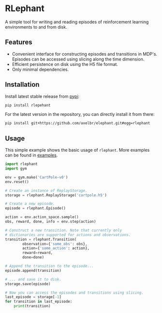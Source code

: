 # RLephant

A simple tool for writing and reading episodes of reinforcement learning environments to and from disk.

## Features
- Convenient interface for constructing episodes and transitions in MDP's. Episodes can be accessed using
slicing along the time dimension.
- Efficient persistence on disk using the H5 file format.
- Only minimal dependencies.

## Installation

Install latest stable release from [pypi](https://pypi.org):
```bash
pip install rlepehant
```

For the latest version in the repository, you can directly install it from there:
```bash
pip install git+https://github.com/axelbr/elephant.git#egg=rlephant
```

## Usage

This simple example shows the basic usage of `rlephant`. More examples can be found in [examples](examples/).

```python
import rlephant
import gym

env = gym.make('CartPole-v0')
env.reset()

# Create an instance of ReplayStorage.
storage = rlephant.ReplayStorage('cartpole.h5')

# Create a new episode.
episode = rlephant.Episode()

action = env.action_space.sample()
obs, reward, done, info = env.step(action)

# Construct a new transition. Note that currently only
# dictionaries are supported for actions and observations.
transition = rlephant.Transition(
        observation={'some_obs': obs},
        action={'some_action': action},
        reward=reward,
        done=done)

# Append the transition to the episode...
episode.append(transition)

# ... and save it to disk.
storage.save(episode)

# Now you can access the episodes and transitions using slicing.
last_episode = storage[-1]
for transition in last_episode:
    print(transition)
```
